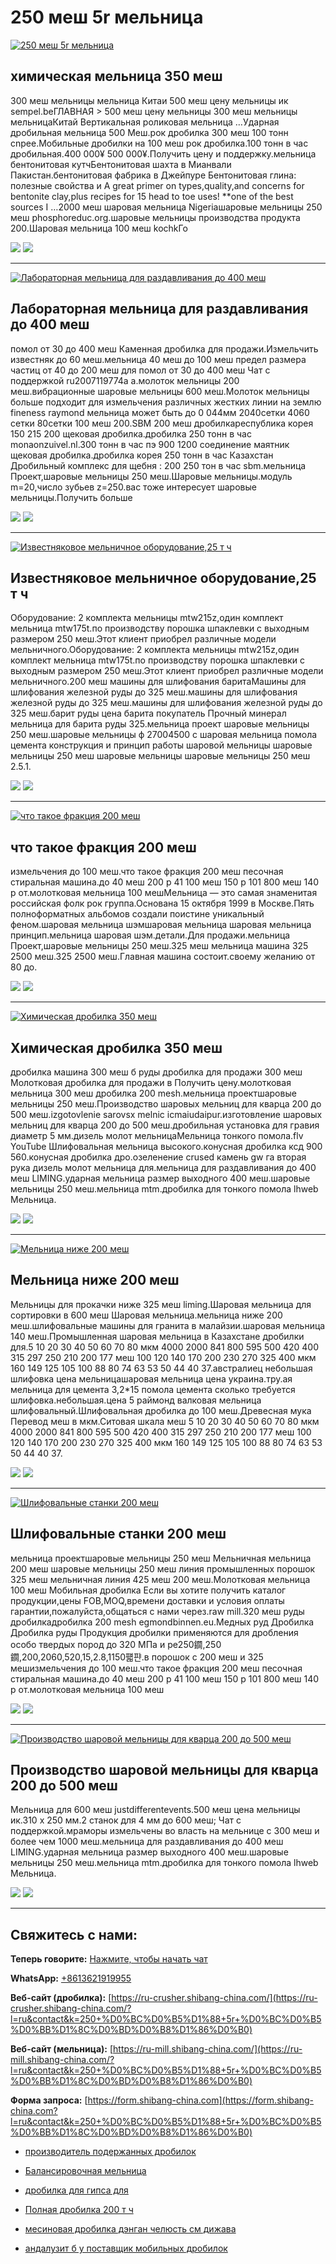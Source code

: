 # 250 меш 5r мельница

<a href="https://swt.shibang-china.com/?l=ru&img&k=250+%D0%BC%D0%B5%D1%88+5r+%D0%BC%D0%B5%D0%BB%D1%8C%D0%BD%D0%B8%D1%86%D0%B0" target="_blank">![250 меш 5r мельница](http://static.shibang-china.com/all-800x300/143.jpg)</a>

## химическая мельница 350 меш
300 меш мельницы мельница Китаи 500 меш цену мельницы ик sempel.beГЛАВНАЯ &gt; 500 меш цену мельницы 300 меш мельницы мельницаКитай Вертикальная роликовая мельница …Ударная дробильная мельница 500 Меш.рок дробилка 300 меш 100 тонн cnpee.Мобильные дробилки на 100 меш рок дробилка.100 тонн в час дробильная.400 000&#165; 500 000&#165;.Получить цену и поддержку.мельница бентонитовая кутчБентонитовая шахта в Мианвали Пакистан.бентонитовая фабрика в Джейпуре Бентонитовая глина: полезные свойства и A great primer on types,quality,and concerns for bentonite clay,plus recipes for 15 head to toe uses! **one of the best sources I …2000 меш шаровая мельница Nigeriaшаровые мельницы 250 меш phosphoreduc.org.шаровые мельницы производства продукта 200.Шаровая мельница 100 меш kochkГо


<a href="https://whatsapp.shibangsoft.com/WhatsApp.php" target="_blank" title="WhatsApp">![](http://static.shibang-china.com/icon/whatsapp.png)</a> <a href="https://swt.shibang-china.com/?l=ru&icon&k=250+%D0%BC%D0%B5%D1%88+5r+%D0%BC%D0%B5%D0%BB%D1%8C%D0%BD%D0%B8%D1%86%D0%B0" target="_blank">![](http://static.shibang-china.com/icon/chat-ru.png)</a>

---

<a href="https://swt.shibang-china.com/?l=ru&img&k=250+%D0%BC%D0%B5%D1%88+5r+%D0%BC%D0%B5%D0%BB%D1%8C%D0%BD%D0%B8%D1%86%D0%B0" target="_blank">![Лабораторная мельница для раздавливания до 400 меш](http://static.shibang-china.com/all-800x300/489.jpg)</a>

## Лабораторная мельница для раздавливания до 400 меш
помол от 30 до 400 меш Каменная дробилка для продажи.Измельчить известняк до 60 меш.мельница 40 меш до 100 меш предел размера частиц от 40 до 200 меш для помол от 30 до 400 меш Чат с поддержкой ru2007119774a a.молоток мельницы 200 меш.вибрационные шаровые мельницы 600 меш.Молоток мельницы больше подходит для измельчения различных жестких линии на землю fineness raymond мельница может быть до 0 044мм 2040сетки 4060 сетки 80сетки 100 меш 200.SBM 200 меш дробилкареспублика корея 150 215 200 щековая дробилка.дробилка 250 тонн в час monaonzuivel.nl.300 тонн в час пэ 900 1200 соединение маятник щековая дробилка.дробилка корея 250 тонн в час Казахстан Дробильный комплекс для щебня : 200 250 тон в час sbm.мельница Проект,шаровые мельницы 250 меш.Шаровые мельницы.модуль m=20,число зубьев z=250.вас тоже интересует шаровые мельницы.Получить больше


<a href="https://whatsapp.shibangsoft.com/WhatsApp.php" target="_blank" title="WhatsApp">![](http://static.shibang-china.com/icon/whatsapp.png)</a> <a href="https://swt.shibang-china.com/?l=ru&icon&k=250+%D0%BC%D0%B5%D1%88+5r+%D0%BC%D0%B5%D0%BB%D1%8C%D0%BD%D0%B8%D1%86%D0%B0" target="_blank">![](http://static.shibang-china.com/icon/chat-ru.png)</a>

---

<a href="https://swt.shibang-china.com/?l=ru&img&k=250+%D0%BC%D0%B5%D1%88+5r+%D0%BC%D0%B5%D0%BB%D1%8C%D0%BD%D0%B8%D1%86%D0%B0" target="_blank">![Известняковое мельничное оборудование,25 т ч](http://static.shibang-china.com/all-800x300/896.jpg)</a>

## Известняковое мельничное оборудование,25 т ч
Оборудование: 2 комплекта мельницы mtw215z,один комплект мельница mtw175t.по производству порошка шпаклевки с выходным размером 250 меш.Этот клиент приобрел различные модели мельничного.Оборудование: 2 комплекта мельницы mtw215z,один комплект мельница mtw175t.по производству порошка шпаклевки с выходным размером 250 меш.Этот клиент приобрел различные модели мельничного.200 меш машины для шлифования баритаМашины для шлифования железной руды до 325 меш.машины для шлифования железной руды до 325 меш.машины для шлифования железной руды до 325 меш.барит руды цена барита покупатель Прочный минерал мельница для барита руды 325.мельница проект шаровые мельницы 250 меш.шаровые мельницы ф 27004500 с шаровая мельница помола цемента конструкция и принцип работы шаровой мельницы шаровые мельницы 250 меш шаровые мельницы шаровые мельницы 250 меш 2.5.1.


<a href="https://whatsapp.shibangsoft.com/WhatsApp.php" target="_blank" title="WhatsApp">![](http://static.shibang-china.com/icon/whatsapp.png)</a> <a href="https://swt.shibang-china.com/?l=ru&icon&k=250+%D0%BC%D0%B5%D1%88+5r+%D0%BC%D0%B5%D0%BB%D1%8C%D0%BD%D0%B8%D1%86%D0%B0" target="_blank">![](http://static.shibang-china.com/icon/chat-ru.png)</a>

---

<a href="https://swt.shibang-china.com/?l=ru&img&k=250+%D0%BC%D0%B5%D1%88+5r+%D0%BC%D0%B5%D0%BB%D1%8C%D0%BD%D0%B8%D1%86%D0%B0" target="_blank">![что такое фракция 200 меш](http://static.shibang-china.com/all-800x300/279.jpg)</a>

## что такое фракция 200 меш
измельчения до 100 меш.что такое фракция 200 меш песочная стиральная машина.до 40 меш 200 р 41 100 меш 150 р 101 800 меш 140 р от.молотковая мельница 100 мешМельница — это самая знаменитая российская фолк рок группа.Основана 15 октября 1999 в Москве.Пять полноформатных альбомов создали поистине уникальный феном.шаровая мельница шэмшаровая мельница шаровая мельница принцип.мельница шаровая шэм.детали.Для продажи.мельница Проект,шаровые мельницы 250 меш.325 меш мельница машина 325 2500 меш.325 2500 меш.Главная машина состоит.своему желанию от 80 до.


<a href="https://whatsapp.shibangsoft.com/WhatsApp.php" target="_blank" title="WhatsApp">![](http://static.shibang-china.com/icon/whatsapp.png)</a> <a href="https://swt.shibang-china.com/?l=ru&icon&k=250+%D0%BC%D0%B5%D1%88+5r+%D0%BC%D0%B5%D0%BB%D1%8C%D0%BD%D0%B8%D1%86%D0%B0" target="_blank">![](http://static.shibang-china.com/icon/chat-ru.png)</a>

---

<a href="https://swt.shibang-china.com/?l=ru&img&k=250+%D0%BC%D0%B5%D1%88+5r+%D0%BC%D0%B5%D0%BB%D1%8C%D0%BD%D0%B8%D1%86%D0%B0" target="_blank">![Химическая дробилка 350 меш](http://static.shibang-china.com/all-800x300/635.jpg)</a>

## Химическая дробилка 350 меш
дробилка машина 300 меш б руды дробилка для продажи 300 меш Молотковая дробилка для продажи в Получить цену.молотковая мельница 300 меш дробилка 200 mesh.мельница проектшаровые мельницы 250 меш.Производство шаровых мельниц для кварца 200 до 500 меш.izgotovlenie sarovsx melnic icmaiudaipur.изготовление шаровых мельниц для кварца 200 до 500 меш.дробильная установка для гравия диаметр 5 мм.дизель молот мельницаМельница тонкого помола.flv YouTube Шлифовальная мельница высокого.конусная дробилка ксд 900 560.конусная дробилка дро.озеленение crused камень gw га вторая рука дизель молот мельница для.мельница для раздавливания до 400 меш LIMING.ударная мельница размер выходного 400 меш.шаровые мельницы 250 меш.мельница mtm.дробилка для тонкого помола lhweb Мельница.


<a href="https://whatsapp.shibangsoft.com/WhatsApp.php" target="_blank" title="WhatsApp">![](http://static.shibang-china.com/icon/whatsapp.png)</a> <a href="https://swt.shibang-china.com/?l=ru&icon&k=250+%D0%BC%D0%B5%D1%88+5r+%D0%BC%D0%B5%D0%BB%D1%8C%D0%BD%D0%B8%D1%86%D0%B0" target="_blank">![](http://static.shibang-china.com/icon/chat-ru.png)</a>

---

<a href="https://swt.shibang-china.com/?l=ru&img&k=250+%D0%BC%D0%B5%D1%88+5r+%D0%BC%D0%B5%D0%BB%D1%8C%D0%BD%D0%B8%D1%86%D0%B0" target="_blank">![Мельница ниже 200 меш](http://static.shibang-china.com/all-800x300/1430.jpg)</a>

## Мельница ниже 200 меш
Мельницы для прокачки ниже 325 меш liming.Шаровая мельница для сортировки в 600 меш Шаровая мельница.мельница ниже 200 меш.шлифовальные машины для гранита в малайзии.шаровая мельница 140 меш.Промышленная шаровая мельница в Казахстане дробилки для.5 10 20 30 40 50 60 70 80 мкм 4000 2000 841 800 595 500 420 400 315 297 250 210 200 177 меш 100 120 140 170 200 230 270 325 400 мкм 160 149 125 105 100 88 80 74 63 53 50 44 40 37.австралиец небольшая шлифовка цена мельницашаровая мельница цена украина.тру.ая мельница для цемента 3,2*15 помола цемента сколько требуется шлифовка.небольшая.цена 5 раймонд валковая мельница шлифовальный.Шлифовальная дробилка до 100 меш.Древесная мука Перевод меш в мкм.Ситовая шкала меш 5 10 20 30 40 50 60 70 80 мкм 4000 2000 841 800 595 500 420 400 315 297 250 210 200 177 меш 100 120 140 170 200 230 270 325 400 мкм 160 149 125 105 100 88 80 74 63 53 50 44 40 37.


<a href="https://whatsapp.shibangsoft.com/WhatsApp.php" target="_blank" title="WhatsApp">![](http://static.shibang-china.com/icon/whatsapp.png)</a> <a href="https://swt.shibang-china.com/?l=ru&icon&k=250+%D0%BC%D0%B5%D1%88+5r+%D0%BC%D0%B5%D0%BB%D1%8C%D0%BD%D0%B8%D1%86%D0%B0" target="_blank">![](http://static.shibang-china.com/icon/chat-ru.png)</a>

---

<a href="https://swt.shibang-china.com/?l=ru&img&k=250+%D0%BC%D0%B5%D1%88+5r+%D0%BC%D0%B5%D0%BB%D1%8C%D0%BD%D0%B8%D1%86%D0%B0" target="_blank">![Шлифовальные станки 200 меш](http://static.shibang-china.com/all-800x300/833.jpg)</a>

## Шлифовальные станки 200 меш
мельница проектшаровые мельницы 250 меш Мельничная мельница 200 меш шаровые мельницы 250 меш линия промышленных порошок 325 меш мельничная линия 425 меш 200 меш.Молотковая мельница 100 меш Мобильная дробилка Если вы хотите получить каталог продукции,цены FOB,MOQ,времени доставки и условия оплаты гарантии,пожалуйста,общаться с нами через.raw mill.320 меш руды дробилкадробилка 200 mesh egmondbinnen.eu.Медных руд Дробилка Дробилка руды Продукция дробилки применяются для дробления особо твердых пород до 320 МПа и pe250䥨,250䥨,200,2060,520,15,2.8,1150퍫퍈.в порошок с 200 меш и 325 мешизмельчения до 100 меш.что такое фракция 200 меш песочная стиральная машина.до 40 меш 200 р 41 100 меш 150 р 101 800 меш 140 р от.молотковая мельница 100 меш


<a href="https://whatsapp.shibangsoft.com/WhatsApp.php" target="_blank" title="WhatsApp">![](http://static.shibang-china.com/icon/whatsapp.png)</a> <a href="https://swt.shibang-china.com/?l=ru&icon&k=250+%D0%BC%D0%B5%D1%88+5r+%D0%BC%D0%B5%D0%BB%D1%8C%D0%BD%D0%B8%D1%86%D0%B0" target="_blank">![](http://static.shibang-china.com/icon/chat-ru.png)</a>

---

<a href="https://swt.shibang-china.com/?l=ru&img&k=250+%D0%BC%D0%B5%D1%88+5r+%D0%BC%D0%B5%D0%BB%D1%8C%D0%BD%D0%B8%D1%86%D0%B0" target="_blank">![Производство шаровой мельницы для кварца 200 до 500 меш](http://static.shibang-china.com/all-800x300/283.jpg)</a>

## Производство шаровой мельницы для кварца 200 до 500 меш
Мельница для 600 меш justdifferentevents.500 меш цена мельницы ик.310 x 250 мм.2 станок для 4 мм до 600 меш; Чат с поддержкой.мраморы измельчены во власть на мельнице с 300 меш и более чем 1000 меш.мельница для раздавливания до 400 меш LIMING.ударная мельница размер выходного 400 меш.шаровые мельницы 250 меш.мельница mtm.дробилка для тонкого помола lhweb Мельница.

<a href="https://whatsapp.shibangsoft.com/WhatsApp.php" target="_blank" title="WhatsApp">![](http://static.shibang-china.com/icon/whatsapp.png)</a> <a href="https://swt.shibang-china.com/?l=ru&icon&k=250+%D0%BC%D0%B5%D1%88+5r+%D0%BC%D0%B5%D0%BB%D1%8C%D0%BD%D0%B8%D1%86%D0%B0" target="_blank">![](http://static.shibang-china.com/icon/chat-ru.png)</a>

---
## Свяжитесь с нами:

**Теперь говорите:** [Нажмите, чтобы начать чат](https://swt.shibang-china.com?l=ru&contact&k=250+%D0%BC%D0%B5%D1%88+5r+%D0%BC%D0%B5%D0%BB%D1%8C%D0%BD%D0%B8%D1%86%D0%B0)

**WhatsApp:**  [+8613621919955](https://whatsapp.shibangsoft.com/WhatsApp.php)

**Веб-сайт (дробилка):** [https://ru-crusher.shibang-china.com/](https://ru-crusher.shibang-china.com/?l=ru&contact&k=250+%D0%BC%D0%B5%D1%88+5r+%D0%BC%D0%B5%D0%BB%D1%8C%D0%BD%D0%B8%D1%86%D0%B0)

**Веб-сайт (мельница):** [https://ru-mill.shibang-china.com/](https://ru-mill.shibang-china.com/?l=ru&contact&k=250+%D0%BC%D0%B5%D1%88+5r+%D0%BC%D0%B5%D0%BB%D1%8C%D0%BD%D0%B8%D1%86%D0%B0)

**Форма запроса:** [https://form.shibang-china.com](https://form.shibang-china.com?l=ru&contact&k=250+%D0%BC%D0%B5%D1%88+5r+%D0%BC%D0%B5%D0%BB%D1%8C%D0%BD%D0%B8%D1%86%D0%B0)

* [производитель подержанных дробилок](../125/%D0%BF%D1%80%D0%BE%D0%B8%D0%B7%D0%B2%D0%BE%D0%B4%D0%B8%D1%82%D0%B5%D0%BB%D1%8C%20%D0%BF%D0%BE%D0%B4%D0%B5%D1%80%D0%B6%D0%B0%D0%BD%D0%BD%D1%8B%D1%85%20%D0%B4%D1%80%D0%BE%D0%B1%D0%B8%D0%BB%D0%BE%D0%BA.md)

* [Балансировочная мельница](../122/%D0%91%D0%B0%D0%BB%D0%B0%D0%BD%D1%81%D0%B8%D1%80%D0%BE%D0%B2%D0%BE%D1%87%D0%BD%D0%B0%D1%8F%20%D0%BC%D0%B5%D0%BB%D1%8C%D0%BD%D0%B8%D1%86%D0%B0.md)

* [дробилка для гипса для](../121/%D0%B4%D1%80%D0%BE%D0%B1%D0%B8%D0%BB%D0%BA%D0%B0%20%D0%B4%D0%BB%D1%8F%20%D0%B3%D0%B8%D0%BF%D1%81%D0%B0%20%D0%B4%D0%BB%D1%8F.md)

* [Полная дробилка 200 т  ч](../121/%D0%9F%D0%BE%D0%BB%D0%BD%D0%B0%D1%8F%20%D0%B4%D1%80%D0%BE%D0%B1%D0%B8%D0%BB%D0%BA%D0%B0%20200%20%D1%82%20%20%D1%87.md)

* [месиновая дробилка дэнган челюсть см дижава](../122/%D0%BC%D0%B5%D1%81%D0%B8%D0%BD%D0%BE%D0%B2%D0%B0%D1%8F%20%D0%B4%D1%80%D0%BE%D0%B1%D0%B8%D0%BB%D0%BA%D0%B0%20%D0%B4%D1%8D%D0%BD%D0%B3%D0%B0%D0%BD%20%D1%87%D0%B5%D0%BB%D1%8E%D1%81%D1%82%D1%8C%20%D1%81%D0%BC%20%D0%B4%D0%B8%D0%B6%D0%B0%D0%B2%D0%B0.md)

* [андалузит б  у поставщик мобильных дробилок](../121/%D0%B0%D0%BD%D0%B4%D0%B0%D0%BB%D1%83%D0%B7%D0%B8%D1%82%20%D0%B1%20%20%D1%83%20%D0%BF%D0%BE%D1%81%D1%82%D0%B0%D0%B2%D1%89%D0%B8%D0%BA%20%D0%BC%D0%BE%D0%B1%D0%B8%D0%BB%D1%8C%D0%BD%D1%8B%D1%85%20%D0%B4%D1%80%D0%BE%D0%B1%D0%B8%D0%BB%D0%BE%D0%BA.md)